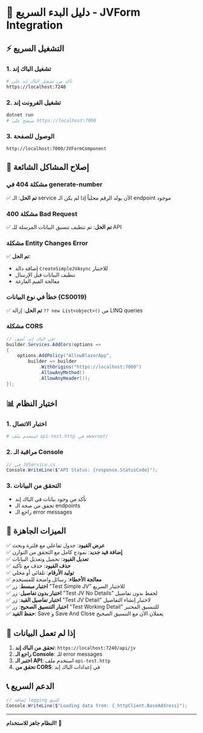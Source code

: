 # 🚀 دليل البدء السريع - JVForm Integration

## ⚡ التشغيل السريع

### 1. تشغيل الباك إند

```bash
# تأكد من تشغيل الباك إند على
https://localhost:7240
```

### 2. تشغيل الفرونت إند

```bash
dotnet run
# سيفتح على https://localhost:7000
```

### 3. الوصول للصفحة

```
http://localhost:7000/JVFormComponent
```

## 🔧 إصلاح المشاكل الشائعة

### مشكلة 404 في generate-number

✅ **تم الحل**: الـ service الآن يولد الرقم محلياً إذا لم يكن الـ endpoint موجود

### مشكلة 400 Bad Request

✅ **تم الحل**: تم تنظيف تنسيق البيانات المرسلة للـ API

### مشكلة Entity Changes Error

✅ **تم الحل**:

- إضافة دالة `CreateSimpleJVAsync` للاختبار
- تنظيف البيانات قبل الإرسال
- معالجة القيم الفارغة

### خطأ في نوع البيانات (CS0019)

✅ **تم الحل**: إزالة `?? new List<object>()` من LINQ queries

### مشكلة CORS

```csharp
// في الباك إند، أضف:
builder.Services.AddCors(options =>
{
    options.AddPolicy("AllowBlazorApp",
        builder => builder
            .WithOrigins("https://localhost:7000")
            .AllowAnyMethod()
            .AllowAnyHeader());
});
```

## 📊 اختبار النظام

### 1. اختبار الاتصال

```bash
# استخدم ملف api-test.http في wwwroot/
```

### 2. مراقبة الـ Console

```csharp
// في JVService.cs
Console.WriteLine($"API Status: {response.StatusCode}");
```

### 3. التحقق من البيانات

- تأكد من وجود بيانات في الباك إند
- تحقق من صحة الـ endpoints
- راجع الـ error messages

## 🎯 الميزات الجاهزة

✅ **عرض القيود**: جدول تفاعلي مع فلترة وبحث  
✅ **إضافة قيد جديد**: نموذج كامل مع التحقق من التوازن  
✅ **تعديل القيود**: تحميل وتعديل البيانات  
✅ **حذف القيود**: حذف مع تأكيد  
✅ **توليد الأرقام**: تلقائي أو محلي  
✅ **معالجة الأخطاء**: رسائل واضحة للمستخدم  
✅ **اختبار مبسط**: زر "Test Simple JV" للاختبار السريع  
✅ **اختبار بدون تفاصيل**: زر "Test JV No Details" لحفظ بدون تفاصيل  
✅ **اختبار تفاصيل القيد**: زر "Test JV Detail" لاختبار إنشاء التفاصيل  
✅ **اختبار التنسيق الصحيح**: زر "Test Working Detail" للتنسيق المختبر  
✅ **حفظ القيد**: Save و Save And Close يعملان الآن مع التنسيق الصحيح

## 🚨 إذا لم تعمل البيانات

1. **تحقق من الباك إند**: `https://localhost:7240/api/jv`
2. **راجع الـ Console**: للـ error messages
3. **اختبر الـ API**: استخدم ملف `api-test.http`
4. **تحقق من CORS**: في إعدادات الباك إند

## 📞 الدعم السريع

```csharp
// إضافة logging للتتبع
Console.WriteLine($"Loading data from: {_httpClient.BaseAddress}");
```

---

**النظام جاهز للاستخدام!** 🎉
